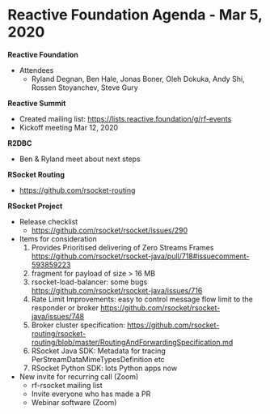 # Reactive Foundation Agenda - Mar 5, 2020
**Reactive Foundation**

- Attendees
    - Ryland Degnan, Ben Hale, Jonas Boner, Oleh Dokuka, Andy Shi, Rossen Stoyanchev, Steve Gury

**Reactive Summit**

- Created mailing list: https://lists.reactive.foundation/g/rf-events
- Kickoff meeting Mar 12, 2020

**R2DBC**

- Ben & Ryland meet about next steps

**RSocket Routing**

- https://github.com/rsocket-routing

**RSocket Project**

- Release checklist
    - https://github.com/rsocket/rsocket/issues/290
- Items for consideration
    1. Provides Prioritised delivering of Zero Streams Frames https://github.com/rsocket/rsocket-java/pull/718#issuecomment-593859223
    2. fragment for payload of size > 16 MB
    3. rsocket-load-balancer: some bugs https://github.com/rsocket/rsocket-java/issues/716
    4. Rate Limit Improvements: easy to control message flow limit to the responder or broker https://github.com/rsocket/rsocket-java/issues/748
    5. Broker cluster specification: https://github.com/rsocket-routing/rsocket-routing/blob/master/RoutingAndForwardingSpecification.md
    6. RSocket Java SDK: Metadata for tracing PerStreamDataMimeTypesDefinition etc
    7. RSocket Python SDK: lots Python apps now
- New invite for recurring call (Zoom)
    - rf-rsocket mailing list
    - Invite everyone who has made a PR
    - Webinar software (Zoom)
